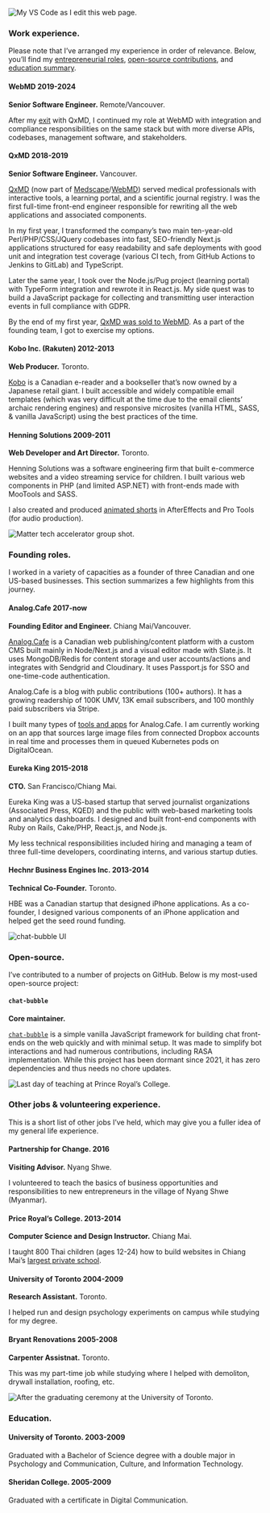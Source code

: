 ![My VS Code as I edit this web page.](/code.png "My VS Code as I edit this web page.")


### Work experience.

Please note that I’ve arranged my experience in order of relevance. Below, you’ll find my [entrepreneurial roles](#founding-roles), [open-source contributions](#open-source), and [education summary](#education).

#### **WebMD** 2019-2024

**Senior Software Engineer.** Remote/Vancouver.

After my [exit](https://www.qxmd.com/webmd-acquires-qxmd) with QxMD, I continued my role at WebMD with integration and compliance responsibilities on the same stack but with more diverse APIs, codebases, management software, and stakeholders.

#### **QxMD** 2018-2019

**Senior Software Engineer.** Vancouver.

[QxMD](https://www.qxmd.com/) (now part of [Medscape](https://www.medscape.com/)/[WebMD](https://en.wikipedia.org/wiki/WebMD)) served medical professionals with interactive tools, a learning portal, and a scientific journal registry. I was the first full-time front-end engineer responsible for rewriting all the web applications and associated components.

In my first year, I transformed the company’s two main ten-year-old Perl/PHP/CSS/JQuery codebases into fast, SEO-friendly Next.js applications structured for easy readability and safe deployments with good unit and integration test coverage (various CI tech, from GitHub Actions to Jenkins to GitLab) and TypeScript.

Later the same year, I took over the Node.js/Pug project (learning portal) with TypeForm integration and rewrote it in React.js. My side quest was to build a JavaScript package for collecting and transmitting user interaction events in full compliance with GDPR.

By the end of my first year, [QxMD was sold to WebMD](https://www.prnewswire.com/news-releases/internet-brands-webmd-acquires-qxmd-300898932.html). As a part of the founding team, I got to exercise my options.

#### **Kobo Inc. (Rakuten)** 2012-2013

**Web Producer.** Toronto.

[Kobo](https://en.wikipedia.org/wiki/Kobo_Inc.) is a Canadian e-reader and a bookseller that’s now owned by a Japanese retail giant. I built accessible and widely compatible email templates (which was very difficult at the time due to the email clients’ archaic rendering engines) and responsive microsites (vanilla HTML, SASS, & vanilla JavaScript) using the best practices of the time.

#### **Henning Solutions** 2009-2011

**Web Developer and Art Director.** Toronto.

Henning Solutions was a software engineering firm that built e-commerce websites and a video streaming service for children. I built various web components in PHP (and limited ASP.NET) with front-ends made with MooTools and SASS.

I also created and produced [animated shorts](https://vimeo.com/31818723) in AfterEffects and Pro Tools (for audio production).

![Matter tech accelerator group shot.](/matter.jpg "Matter tech accelerator group shot with Eureka King.")

### Founding roles.

I worked in a variety of capacities as a founder of three Canadian and one US-based businesses. This section summarizes a few highlights from this journey.

#### **Analog.Cafe** 2017-now

**Founding Editor and Engineer.** Chiang Mai/Vancouver.

[Analog.Cafe](https://www.analog.cafe) is a Canadian web publishing/content platform with a custom CMS built mainly in Node/Next.js and a visual editor made with Slate.js. It uses MongoDB/Redis for content storage and user accounts/actions and integrates with Sendgrid and Cloudinary. It uses Passport.js for SSO and one-time-code authentication.

Analog.Cafe is a blog with public contributions (100+ authors). It has a growing readership of 100K UMV, 13K email subscribers, and 100 monthly paid subscribers via Stripe.

I built many types of [tools and apps](https://www.analog.cafe/apps-downloads) for Analog.Cafe. I am currently working on an app that sources large image files from connected Dropbox accounts in real time and processes them in queued Kubernetes pods on DigitalOcean.

#### **Eureka King** 2015-2018

**CTO.** San Francisco/Chiang Mai.

Eureka King was a US-based startup that served journalist organizations (Associated Press, KQED) and the public with web-based marketing tools and analytics dashboards. I designed and built front-end components with Ruby on Rails, Cake/PHP, React.js, and Node.js.

My less technical responsibilities included hiring and managing a team of three full-time developers, coordinating interns, and various startup duties.

#### **Hechnr Business Engines Inc.** 2013-2014

**Technical Co-Founder.** Toronto.

HBE was a Canadian startup that designed iPhone applications. As a co-founder, I designed various components of an iPhone application and helped get the seed round funding.

![`chat-bubble` UI](/chat-bubble.gif "`chat-bubble` UI")

### Open-source.

I’ve contributed to a number of projects on GitHub. Below is my most-used open-source project:

#### **`chat-bubble`**

**Core maintainer.**

[`chat-bubble`](https://github.com/dmitrizzle/chat-bubble) is a simple vanilla JavaScript framework for building chat front-ends on the web quickly and with minimal setup. It was made to simplify bot interactions and had numerous contributions, including RASA implementation. While this project has been dormant since 2021, it has zero dependencies and thus needs no chore updates.

![Last day of teaching at Prince Royal’s College.](/prc.jpg "Last day of teaching at Prince Royal’s College.")

### Other jobs & volunteering experience.

This is a short list of other jobs I’ve held, which may give you a fuller idea of my general life experience.

#### **Partnership for Change.** 2016

**Visiting Advisor.** Nyang Shwe.

I volunteered to teach the basics of business opportunities and responsibilities to new entrepreneurs in the village of Nyang Shwe (Myanmar).

#### **Price Royal’s College.** 2013-2014

**Computer Science and Design Instructor.** Chiang Mai.

I taught 800 Thai children (ages 12-24) how to build websites in
Chiang Mai’s [largest private school](https://en.wikipedia.org/wiki/Prince_Royal%27s_College).

#### **University of Toronto** 2004-2009

**Research Assistant.** Toronto.

I helped run and design psychology experiments on campus while studying for my degree.

#### **Bryant Renovations** 2005-2008

**Carpenter Assistnat.** Toronto.

This was my part-time job while studying where I helped with demoliton, drywall installation, roofing, etc.

![After the graduating ceremony at the University of Toronto.](/uoft.jpg "After the graduating ceremony at the University of Toronto.")

### Education.

#### **University of Toronto.** 2003-2009

Graduated with a Bachelor of Science degree with a double major in Psychology and Communication, Culture, and Information Technology.

#### **Sheridan College.** 2005-2009

Graduated with a certificate in Digital Communication.
